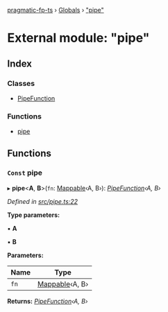 [pragmatic-fp-ts](../README.md) › [Globals](../globals.md) › ["pipe"](_pipe_.md)

# External module: "pipe"

## Index

### Classes

* [PipeFunction](../classes/_pipe_.pipefunction.md)

### Functions

* [pipe](_pipe_.md#const-pipe)

## Functions

### `Const` pipe

▸ **pipe**<**A**, **B**>(`fn`: [Mappable](_types_.md#mappable)‹A, B›): *[PipeFunction](../classes/_pipe_.pipefunction.md)‹A, B›*

*Defined in [src/pipe.ts:22](https://github.com/hermann-p/pragmatic-fp-ts/blob/44257be/src/pipe.ts#L22)*

**Type parameters:**

▪ **A**

▪ **B**

**Parameters:**

Name | Type |
------ | ------ |
`fn` | [Mappable](_types_.md#mappable)‹A, B› |

**Returns:** *[PipeFunction](../classes/_pipe_.pipefunction.md)‹A, B›*
